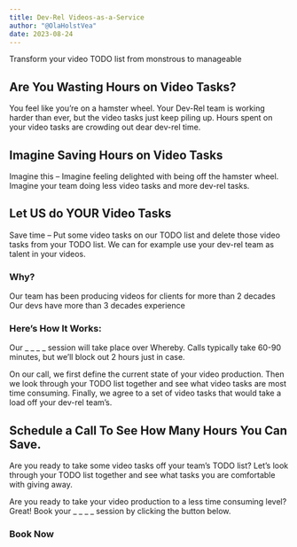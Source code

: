 ```yaml
---
title: Dev-Rel Videos-as-a-Service
author: "@OlaHolstVea"
date: 2023-08-24
---
```


Transform your video TODO list from monstrous to manageable

## Are You Wasting Hours on Video Tasks?

You feel like you’re on a hamster wheel. Your Dev-Rel team is working harder than ever, but the video tasks just keep piling up. Hours spent on your video tasks are crowding out dear dev-rel time.

## Imagine Saving Hours on Video Tasks

Imagine this – Imagine feeling delighted with being off the hamster wheel. Imagine your team doing less video tasks and more dev-rel tasks.

## Let US do YOUR Video Tasks

Save time – Put some video tasks on our TODO list and delete those video tasks from your TODO list. We can for example use your dev-rel team as talent in your videos.

### Why?
Our team has been producing videos for clients for more than 2 decades
Our devs have more than 3 decades experience


### Here’s How It Works:
Our  _ _ _ _   session will take place over Whereby. Calls typically take 60-90 minutes, but we’ll block out 2 hours just in case.

On our call, we first define the current state of your video production. Then we look through your TODO list together and see what video tasks are most time consuming. Finally, we agree to a set of video tasks that would take a load off your dev-rel team’s.


## Schedule a Call To See How Many Hours You Can Save.

Are you ready to take some video tasks off your team’s TODO list? Let’s look through your TODO list together and see what tasks you are comfortable with giving away.

Are you ready to take your video production to a less time consuming level? Great! Book your  _ _ _ _   session by clicking the button below.

### Book Now


